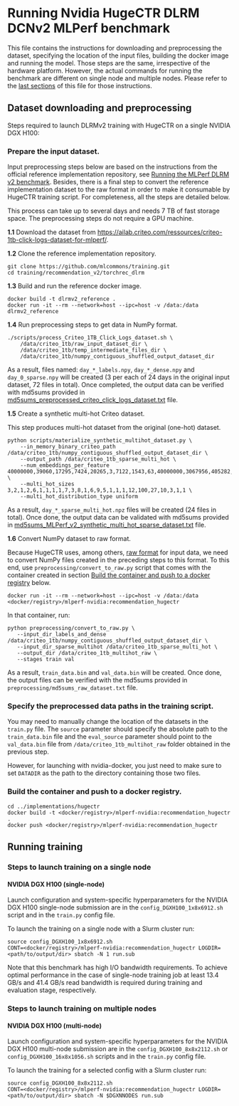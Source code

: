 # Running Nvidia HugeCTR DLRM DCNv2 MLPerf benchmark

This file contains the instructions for downloading and preprocessing the dataset,
specifying the location of the input files, building the docker image and running the model. Those steps are the same,
irrespective of the hardware platform. However, the actual commands for running the benchmark are different 
on single node and multiple nodes. Please refer to the [last sections](#running-training) of this file for those instructions.

## Dataset downloading and preprocessing

Steps required to launch DLRMv2 training with HugeCTR on a single NVIDIA DGX H100:

### Prepare the input dataset.

Input preprocessing steps below are based on the instructions from the official reference implementation repository, see [Running the MLPerf DLRM v2 benchmark](https://github.com/mlcommons/training/tree/master/recommendation_v2/torchrec_dlrm#running-the-mlperf-dlrm-v2-benchmark). Besides, there is a final step to convert the reference implementation dataset to the raw format in order to make it consumable by HugeCTR training script. For completeness, all the steps are detailed below.

This process can take up to several days and needs 7 TB of fast storage space. The preprocessing steps do not require a GPU machine.

**1.1** Download the dataset from https://ailab.criteo.com/ressources/criteo-1tb-click-logs-dataset-for-mlperf/.

**1.2** Clone the reference implementation repository.

```
git clone https://github.com/mlcommons/training.git
cd training/recommendation_v2/torchrec_dlrm
```

**1.3** Build and run the reference docker image.
```
docker build -t dlrmv2_reference .
docker run -it --rm --network=host --ipc=host -v /data:/data dlrmv2_reference
```

**1.4** Run preprocessing steps to get data in NumPy format.

```
./scripts/process_Criteo_1TB_Click_Logs_dataset.sh \
    /data/criteo_1tb/raw_input_dataset_dir \
    /data/criteo_1tb/temp_intermediate_files_dir \
    /data/criteo_1tb/numpy_contiguous_shuffled_output_dataset_dir
```
As a result, files named: `day_*_labels.npy`, `day_*_dense.npy` and `day_0_sparse.npy` will be created (3 per each of 24 days in the original input dataset, 72 files in total). Once completed, the output data can be verified with md5sums provided in [md5sums_preprocessed_criteo_click_logs_dataset.txt](https://github.com/mlcommons/training/blob/master/recommendation_v2/torchrec_dlrm/md5sums_preprocessed_criteo_click_logs_dataset.txt) file.

**1.5** Create a synthetic multi-hot Criteo dataset.

This step produces multi-hot dataset from the original (one-hot) dataset.

```
python scripts/materialize_synthetic_multihot_dataset.py \
    --in_memory_binary_criteo_path /data/criteo_1tb/numpy_contiguous_shuffled_output_dataset_dir \
    --output_path /data/criteo_1tb_sparse_multi_hot \
    --num_embeddings_per_feature 40000000,39060,17295,7424,20265,3,7122,1543,63,40000000,3067956,405282,10,2209,11938,155,4,976,14,40000000,40000000,40000000,590152,12973,108,36 \
    --multi_hot_sizes 3,2,1,2,6,1,1,1,1,7,3,8,1,6,9,5,1,1,1,12,100,27,10,3,1,1 \
    --multi_hot_distribution_type uniform
```

As a result, `day_*_sparse_multi_hot.npz` files will be created (24 files in total). Once done, the output data can be validated with md5sums provided in [md5sums_MLPerf_v2_synthetic_multi_hot_sparse_dataset.txt](https://github.com/mlcommons/training/blob/master/recommendation_v2/torchrec_dlrm/md5sums_MLPerf_v2_synthetic_multi_hot_sparse_dataset.txt) file.

**1.6** Convert NumPy dataset to raw format.

Because HugeCTR uses, among others, [raw format](https://nvidia-merlin.github.io/HugeCTR/main/api/python_interface.html#raw) for input data, we need to convert NumPy files created in the preceding steps to this format. To this end, use `preprocessing/convert_to_raw.py` script that comes with the container created in section [Build the container and push to a docker registry](#build-the-container-and-push-to-a-docker-registry) below.

```
docker run -it --rm --network=host --ipc=host -v /data:/data <docker/registry>/mlperf-nvidia:recommendation_hugectr
```
In that container, run:
```
python preprocessing/convert_to_raw.py \
   --input_dir_labels_and_dense /data/criteo_1tb/numpy_contiguous_shuffled_output_dataset_dir \
   --input_dir_sparse_multihot /data/criteo_1tb_sparse_multi_hot \
   --output_dir /data/criteo_1tb_multihot_raw \
   --stages train val
```

As a result, `train_data.bin` and `val_data.bin` will be created. Once done, the output files can be verified with the md5sums provided in `preprocessing/md5sums_raw_dataset.txt` file.

### Specify the preprocessed data paths in the training script.

You may need to manually change the location of the datasets in the `train.py` file.
The `source` parameter should specify the absolute path to the `train_data.bin` file and the `eval_source`
parameter should point to the `val_data.bin` file from `/data/criteo_1tb_multihot_raw` folder obtained in the previous step.

However, for launching with nvidia-docker, you just need to make sure to set `DATADIR` as the path to the directory containing those two files.

### Build the container and push to a docker registry.

```
cd ../implementations/hugectr
docker build -t <docker/registry>/mlperf-nvidia:recommendation_hugectr .
docker push <docker/registry>/mlperf-nvidia:recommendation_hugectr
```

## Running training

### Steps to launch training on a single node

#### NVIDIA DGX H100 (single-node)

Launch configuration and system-specific hyperparameters for the NVIDIA DGX H100
single-node submission are in the `config_DGXH100_1x8x6912.sh` script and in the `train.py` config file.

To launch the training on a single node with a Slurm cluster run:
```
source config_DGXH100_1x8x6912.sh
CONT=<docker/registry>/mlperf-nvidia:recommendation_hugectr LOGDIR=<path/to/output/dir> sbatch -N 1 run.sub
```

Note that this benchmark has high I/O bandwidth requirements. To achieve optimal performance in the case of single-node training job at least 13.4 GB/s and 41.4 GB/s read bandwidth is required during training and evaluation stage, respectively.


### Steps to launch training on multiple nodes

#### NVIDIA DGX H100 (multi-node)

Launch configuration and system-specific hyperparameters for the NVIDIA DGX H100
multi-node submission are in the `config_DGXH100_8x8x2112.sh` or `config_DGXH100_16x8x1056.sh` scripts
and in the `train.py` config file.

To launch the training for a selected config with a Slurm cluster run:
```
source config_DGXH100_8x8x2112.sh
CONT=<docker/registry>/mlperf-nvidia:recommendation_hugectr LOGDIR=<path/to/output/dir> sbatch -N $DGXNNODES run.sub
```
